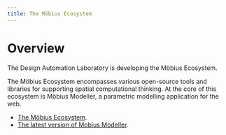 ```yaml
---
title: The Möbius Ecosystem
---
```

# Overview

The Design Automation Laboratory is developing the Möbius Ecosystem.

The Möbius Ecosystem encompasses various open-source tools and libraries for supporting spatial
computational thinking. At the core of this ecosystem is Möbius Modeller, a parametric modelling
application for the web. 

* [The Möbius Ecosystem](https://mobius.design-automation.net).
* [The latest version of Mobius Modeller](https://mobius-08.design-automation.net).


